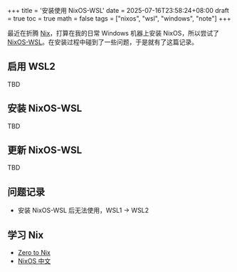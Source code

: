 +++
title = '安装使用 NixOS-WSL'
date = 2025-07-16T23:58:24+08:00
draft = true
toc = true
math = false
tags = ["nixos", "wsl", "windows", "note"]
+++

最近在折腾 [Nix](https://nixos.org/)，打算在我的日常 Windows 机器上安装 NixOS，所以尝试了 [NixOS-WSL](https://github.com/nix-community/nixos-wsl)。在安装过程中碰到了一些问题，于是就有了这篇记录。

## 启用 WSL2

TBD

## 安装 NixOS-WSL

TBD

## 更新 NixOS-WSL

TBD

## 问题记录

- 安装 NixOS-WSL 后无法使用，WSL1 -> WSL2

## 学习 Nix

- [Zero to Nix](https://zero-to-nix.com/)
- [NixOS 中文](https://nixos-cn.org/)
